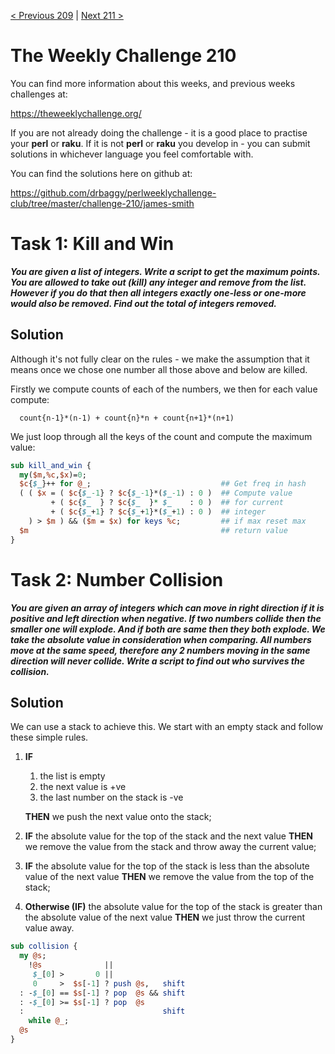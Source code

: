 [< Previous 209](https://github.com/drbaggy/perlweeklychallenge-club/tree/master/challenge-209/james-smith) |
[Next 211 >](https://github.com/drbaggy/perlweeklychallenge-club/tree/master/challenge-211/james-smith)

# The Weekly Challenge 210

You can find more information about this weeks, and previous weeks challenges at:

  https://theweeklychallenge.org/

If you are not already doing the challenge - it is a good place to practise your
**perl** or **raku**. If it is not **perl** or **raku** you develop in - you can
submit solutions in whichever language you feel comfortable with.

You can find the solutions here on github at:

https://github.com/drbaggy/perlweeklychallenge-club/tree/master/challenge-210/james-smith

# Task 1: Kill and Win

***You are given a list of integers. Write a script to get the maximum points. You are allowed to take out (kill) any integer and remove from the list. However if you do that then all integers exactly one-less or one-more would also be removed. Find out the total of integers removed.***

## Solution

Although it's not fully clear on the rules - we make the assumption that it means once we chose one number all those above and below are killed.

Firstly we compute counts of each of the numbers, we then for each value compute:

```
  count{n-1}*(n-1) + count{n}*n + count{n+1}*(n+1)
```

We just loop through all the keys of the count and compute the maximum value:

```perl
sub kill_and_win {
  my($m,%c,$x)=0;
  $c{$_}++ for @_;                             ## Get freq in hash
  ( ( $x = ( $c{$_-1} ? $c{$_-1}*($_-1) : 0 )  ## Compute value
         + ( $c{$_  } ? $c{$_  }* $_    : 0 )  ## for current
         + ( $c{$_+1} ? $c{$_+1}*($_+1) : 0 )  ## integer
    ) > $m ) && ($m = $x) for keys %c;         ## if max reset max
  $m                                           ## return value
}
```


# Task 2: Number Collision

***You are given an array of integers which can move in right direction if it is positive and left direction when negative. If two numbers collide then the smaller one will explode. And if both are same then they both explode. We take the absolute value in consideration when comparing. All numbers move at the same speed, therefore any 2 numbers moving in the same direction will never collide. Write a script to find out who survives the collision.***

## Solution

We can use a stack to achieve this. We start with an empty stack and follow these simple rules.

 1) **IF**
     1) the list is empty
     2) the next value is +ve
     3) the last number on the stack is -ve
 
    **THEN** we push the next value onto the stack;

 2) **IF** the absolute value for the top of the stack and the next value **THEN** we remove the value from the stack and throw away the current value;

 3) **IF** the absolute value for the top of the stack is less than the absolute value of the next value **THEN** we remove the value from the top of the stack;

 4) **Otherwise (IF)** the absolute value for the top of the stack is greater than the absolute value of the next value **THEN** we just throw the current value away.

```perl
sub collision {
  my @s;
    !@s              ||
     $_[0] >       0 ||
     0     >  $s[-1] ? push @s,   shift
  : -$_[0] == $s[-1] ? pop  @s && shift
  : -$_[0] >= $s[-1] ? pop  @s
  :                               shift
    while @_;
  @s
}
```

